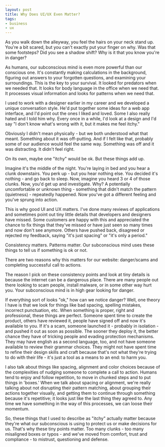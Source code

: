 ```yaml
---
layout: post
title: Why Does UI/UX Even Matter?
tags:
- business
- ux
---
```

As you walk down the alleyway, you feel the hairs on your neck stand up. You're a bit scared, but you can't exactly put your finger on why. Was that some footsteps? Did you see a shadow shift? Why is it that you know you're in danger?

As humans, our subconscious mind is even more powerful than our conscious one.  It's constantly making calculations in the background, figuring out answers to your forgotten questions, and examining your surroundings.  This is the key to your survival. It looked for predators when we needed that. It looks for body language in the office when we need that.  It processes visual information and looks for patterns when we need that.

I used to work with a designer earlier in my career and we developed a unique conversation style.  He'd put together some ideas for a web app interface, and I'd point out the ones I liked and loved.  Some I also really hated and I told him why.  Every once in a while, I'd look at a design and I'd say "I don't know what's wrong with it, but it makes me feel itchy."  

Obviously I didn't mean physically - but we both understood what that meant. Something about it was off-putting.  And if I felt like that, probably some of our audience would feel the same way.  Something was off and it was distracting.  It didn't feel right.

On its own, maybe one "itchy" would be ok.  But these things add up.

Imagine it's the middle of the night.  You're laying in bed and you hear a clunk downstairs.  You perk up - but you hear nothing else. You decided it's nothing - and go back to sleep.  Now, imagine you heard 3 or 4 of those clunks.  Now, you'd get up and investigate.  Why? A potentially uncomfortable or unknown thing - something that didn't match the pattern (quietness) - repeatedly happened. Now you've got a different feeling and you've sprung into action.

This is why good UI and UX matters.  I've done many reviews of applications and sometimes point out tiny little details that developers and designers have missed.  Some customers are happy with this and appreciated the chance to fix things that they've missed or have just seen so many times and now don't see anymore.  Others have pushed back, disagreed or rejected my feedback, saying "it's just spacing" or "it's only a period."  

Consistency matters. Patterns matter.  Our subconscious mind uses these things to tell us if something is ok or not.

There are two reasons why this matters for our website: danger/scams and completing successful call to actions.

The reason I pick on these consistency points and look at tiny details is because the internet can be a dangerous place.  There are many people out there looking to scam people, install malware, or in some other way hurt you.  Your subconscious mind is in high gear looking for danger.  

If everything sort of looks "ok," how can we notice danger?  Well, one theory I have is that we look for things like bad spacing, spelling mistakes, incorrect punctuation, etc.  When something is proper, right and professional, these things are perfect.  Someone spent time to create the product, others have reviewed it, people have signed off and now it's available to you.  If it's a scam, someone launched it - probably in isolation - and pushed it out as soon as possible. The sooner they deploy it, the better chance they have of tricking people and evading protection mechanisms. They may have english as a second language, too, and not have someone available to review their grammar choices.  They might not have spent time to refine their design skills and craft because that's not what they're trying to do with their life - it's just a tool as a means to an end: to harm you.

I also talk about things like spacing, alignment and color choices because of the complexities of nudging someone to complete a call to action.  Humans tend to enjoy and follow repetition, to move in chunked steps and to put things in 'boxes.'  When we talk about spacing or alignment, we're really talking about not disrupting their pattern matching, about grouping their actions together visually, and getting them to continue through something because it's repetitive; it looks just like the last thing they agreed to.  Any time we have something in the way of this processes, we can loose their momentum.

So, these things that I used to describe as "itchy" actually matter because they're what our subconscious is using to protect us or make decisions for us.  That's why these tiny points matter.  Too many clunks - too many misaligned boxes or typos - and we've moved from comfort, trust and compliance - to mistrust, questioning and defense.
